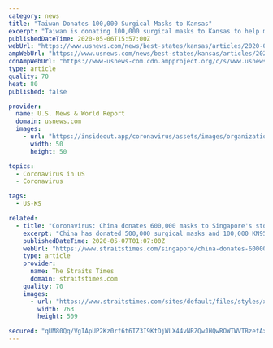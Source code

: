 ```yaml
---
category: news
title: "Taiwan Donates 100,000 Surgical Masks to Kansas"
excerpt: "Taiwan is donating 100,000 surgical masks to Kansas to help medical and meat packing workers amid the coronavirus outbreak."
publishedDateTime: 2020-05-06T15:57:00Z
webUrl: "https://www.usnews.com/news/best-states/kansas/articles/2020-05-06/taiwan-donates-100-000-surgical-masks-to-kansas"
ampWebUrl: "https://www.usnews.com/news/best-states/kansas/articles/2020-05-06/taiwan-donates-100-000-surgical-masks-to-kansas?context=amp"
cdnAmpWebUrl: "https://www-usnews-com.cdn.ampproject.org/c/s/www.usnews.com/news/best-states/kansas/articles/2020-05-06/taiwan-donates-100-000-surgical-masks-to-kansas?context=amp"
type: article
quality: 70
heat: 80
published: false

provider:
  name: U.S. News & World Report
  domain: usnews.com
  images:
    - url: "https://insideout.app/coronavirus/assets/images/organizations/usnews.com-50x50.jpg"
      width: 50
      height: 50

topics:
  - Coronavirus in US
  - Coronavirus

tags:
  - US-KS

related:
  - title: "Coronavirus: China donates 600,000 masks to Singapore's stockpile"
    excerpt: "China has donated 500,000 surgical masks and 100,000 KN95 masks to Singapore's national stockpile to help the latter manage the coronavirus outbreak.. Read more at straitstimes.com."
    publishedDateTime: 2020-05-07T01:07:00Z
    webUrl: "https://www.straitstimes.com/singapore/china-donates-600000-masks-to-singapores-stockpile"
    type: article
    provider:
      name: The Straits Times
      domain: straitstimes.com
    quality: 70
    images:
      - url: "https://www.straitstimes.com/sites/default/files/styles/x_large/public/articles/2020/05/06/ST_20200506_VNLAM_5647588.jpg?itok=zG74JNRj"
        width: 763
        height: 509

secured: "qUM80Qq/VgIApUP2Kz0rf6t6IZ3I9KtDjWLX44vNRZQwJHQwROWTWVTBzefAxcnA8pSRBeagsRF4rNBTZ2NbsapHsPwVB8w+w9qZt3/CdudjTrCOilMV4wE7uaX8T5EZgW8P8/SVP+kyycjWWrW4H4nNU1U4bIG7ccRz4HAqSH6zI8BK1tWK/OgAjIYDnwjexVnFKSu3zwP+r/fcjvtalfyiunNqS+q5b9iFkGwgOBqwBQiExAqyrIcsDzXj+yNNriKFFYxUrPXb2fyTft8uAsptcArJB2nqxtkpu2/EolH88OaU4tNnq1JpUZFWXl/9H+lPAh5A16g/h9nIZefFhpiWN7FLJzrRk8Rv2/LKJt04YTX0TWZJnQlTQ05VCyDY9DnavuGwLRIHr1r4MgEODoVx6YeeIk6BcRXSyz241T5sskQIzQWbncphKVrEyjUtRCyolHOn3QcjqKHSpvofGCV5UEh7oH/QIRazhmJkuOk=;TgfIZ1p/93Sn1jxZsBApXQ=="
---
```


